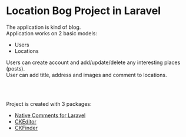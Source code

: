 <h1 style="font-weight: bold">Location Bog Project in Laravel</h1>

<p>
    The application is kind of blog. <br>
    Application works on 2 basic models:<br>
    <ul>
        <li>Users</li>
        <li>Locations</li>
    </ul>
    Users can create account and add/update/delete any interesting places (posts).
    <br> 
    User can add title, address and images and comment to locations.
    <br>
</p>

<br><br>

<span>
    Project is created with 3 packages:
    <ul>
        <li><a href="https://github.com/laravelista/comments">Native Comments for Laravel</a></li>
        <li><a href="https://github.com/ckeditor/">CKEditor</a></li>
        <li><a href="https://github.com/ckfinder">CKFinder</a></li>
    </ul>
</span>
